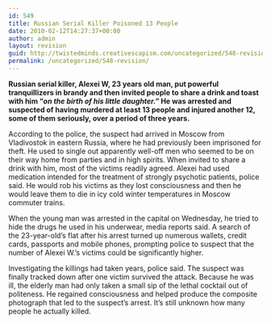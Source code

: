 ```yaml
---
id: 549
title: Russian Serial Killer Poisoned 13 People
date: 2010-02-12T14:27:37+00:00
author: admin
layout: revision
guid: http://twistedminds.creativescapism.com/uncategorized/548-revision/
permalink: /uncategorized/548-revision/
---
```

<p class="dropcap-first">
  <strong>Russian serial killer, Alexei W, 23 years old man, put powerful tranquillizers in brandy and then invited people to share a drink and toast with him &#8220;<em>on the birth of his little daughter.&#8221;</em> He was arrested and suspected of having murdered at least 13 people and injured another 12, some of them seriously, over a period of three years.</strong>
</p>

According to the police, the suspect had arrived in Moscow from Vladivostok in eastern Russia, where he had previously been imprisoned for theft. He used to single out apparently well-off men who seemed to be on their way home from parties and in high spirits. When invited to share a drink with him, most of the victims readily agreed. Alexei had used medication intended for the treatment of strongly psychotic patients, police said. He would rob his victims as they lost consciousness and then he would leave them to die in icy cold winter temperatures in Moscow commuter trains.

When the young man was arrested in the capital on Wednesday, he tried to hide the drugs he used in his underwear, media reports said. A search of the 23-year-old&#8217;s flat after his arrest turned up numerous wallets, credit cards, passports and mobile phones, prompting police to suspect that the number of Alexei W.&#8217;s victims could be significantly higher.

Investigating the killings had taken years, police said. The suspect was finally tracked down after one victim survived the attack. Because he was ill, the elderly man had only taken a small sip of the lethal cocktail out of politeness. He regained consciousness and helped produce the composite photograph that led to the suspect&#8217;s arrest. It&#8217;s still unknown how many people he actually killed.